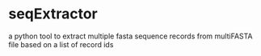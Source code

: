 # seqExtractor
a python tool to extract multiple fasta sequence records from multiFASTA file based on a list of record ids
